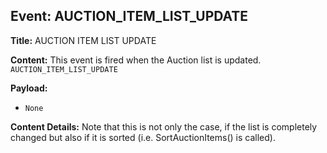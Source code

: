 ## Event: AUCTION_ITEM_LIST_UPDATE

**Title:** AUCTION ITEM LIST UPDATE

**Content:**
This event is fired when the Auction list is updated.
`AUCTION_ITEM_LIST_UPDATE`

**Payload:**
- `None`

**Content Details:**
Note that this is not only the case, if the list is completely changed but also if it is sorted (i.e. SortAuctionItems() is called).